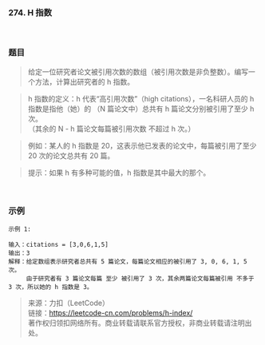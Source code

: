 ### 274. H 指数

<br>

### 题目

> 给定一位研究者论文被引用次数的数组（被引用次数是非负整数）。编写一个方法，计算出研究者的 h 指数。

>h 指数的定义：h 代表“高引用次数”（high citations），一名科研人员的 h 指数是指他（她）的 （N 篇论文中）总共有 h 篇论文分别被引用了至少 h 次。<br>
（其余的 N - h 篇论文每篇被引用次数 不超过 h 次。）

>例如：某人的 h 指数是 20，这表示他已发表的论文中，每篇被引用了至少 20 次的论文总共有 20 篇。

>提示：如果 h 有多种可能的值，h 指数是其中最大的那个。

<br>

### 示例
```
示例 1:

输入：citations = [3,0,6,1,5]
输出：3 
解释：给定数组表示研究者总共有 5 篇论文，每篇论文相应的被引用了 3, 0, 6, 1, 5 次。
     由于研究者有 3 篇论文每篇 至少 被引用了 3 次，其余两篇论文每篇被引用 不多于 3 次，所以她的 h 指数是 3。

```

>来源：力扣（LeetCode）<br>
链接：https://leetcode-cn.com/problems/h-index/<br>
著作权归领扣网络所有。商业转载请联系官方授权，非商业转载请注明出处。

<br>